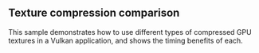 ## Texture compression comparison
This sample demonstrates how to use different types of compressed GPU textures in a Vulkan application, and shows 
the timing benefits of each.
